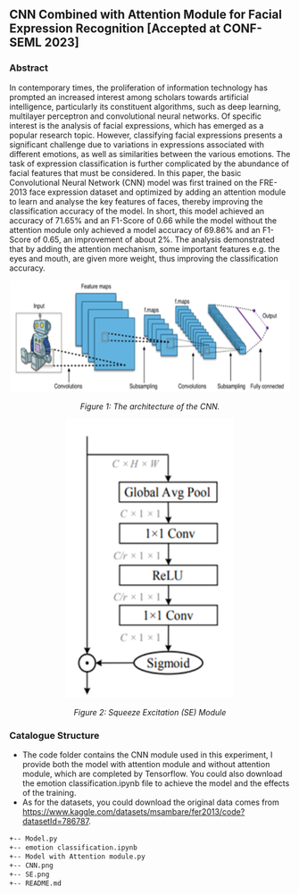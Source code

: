 ## CNN Combined with Attention Module for Facial Expression Recognition [Accepted at CONF-SEML 2023]

### Abstract
In contemporary times, the proliferation of information technology has prompted an increased interest among scholars towards artificial intelligence, particularly its constituent algorithms, such as deep learning, multilayer perceptron and convolutional neural networks. Of specific interest is the analysis of facial expressions, which has emerged as a popular research topic. However, classifying facial expressions presents a significant challenge due to variations 
in expressions associated with different emotions, as well as similarities between the various emotions. The task of expression classification is further complicated by the abundance of facial features that must be considered. In this paper, the basic Convolutional Neural Network (CNN) model was first trained on the FRE-2013 face expression dataset and optimized by adding an attention module to learn and analyse the key features of faces, thereby improving the classification accuracy of the model. In short, this model achieved an accuracy of 71.65% and an F1-Score of 0.66 while the model without the attention module only achieved a model accuracy of 69.86% and an F1-Score of 0.65, an improvement of about 2%. The analysis demonstrated that by adding the attention mechanism, some important features e.g. the eyes and mouth, are given more weight, thus improving the classification accuracy.
<p align="center">
      <img width="500" height="200" src="CNN.png" alt>
</p>
<p align="center">
    <em>Figure 1: The architecture of the CNN.</em>
</p>

<p align="center">
      <img width="300" height="500" src="SE.png" alt>
</p>
<p align="center">
    <em> Figure 2: Squeeze Excitation (SE) Module </em>
</p>

### Catalogue Structure 
- The code folder contains the CNN module used in this experiment, I provide both the model with attention module and without attention module, which are completed by Tensorflow. You could also download the emotion classification.ipynb file to achieve the model and the effects of the training.
- As for the datasets, you could download the original data comes from https://www.kaggle.com/datasets/msambare/fer2013/code?datasetId=786787.

```
+-- Model.py
+-- emotion classification.ipynb
+-- Model with Attention module.py
+-- CNN.png
+-- SE.png
+-- README.md
```
